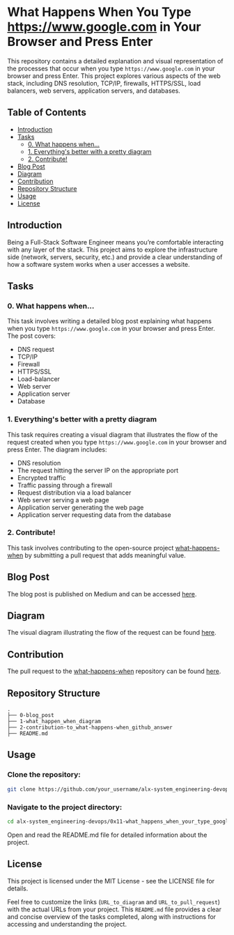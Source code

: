 # What Happens When You Type https://www.google.com in Your Browser and Press Enter

This repository contains a detailed explanation and visual representation of the processes that occur when you type `https://www.google.com` in your browser and press Enter. This project explores various aspects of the web stack, including DNS resolution, TCP/IP, firewalls, HTTPS/SSL, load balancers, web servers, application servers, and databases.

## Table of Contents
- [Introduction](#introduction)
- [Tasks](#tasks)
  - [0. What happens when...](#0-what-happens-when)
  - [1. Everything's better with a pretty diagram](#1-everythings-better-with-a-pretty-diagram)
  - [2. Contribute!](#2-contribute)
- [Blog Post](#blog-post)
- [Diagram](#diagram)
- [Contribution](#contribution)
- [Repository Structure](#repository-structure)
- [Usage](#usage)
- [License](#license)

## Introduction
Being a Full-Stack Software Engineer means you’re comfortable interacting with any layer of the stack. This project aims to explore the infrastructure side (network, servers, security, etc.) and provide a clear understanding of how a software system works when a user accesses a website.

## Tasks

### 0. What happens when...
This task involves writing a detailed blog post explaining what happens when you type `https://www.google.com` in your browser and press Enter. The post covers:
- DNS request
- TCP/IP
- Firewall
- HTTPS/SSL
- Load-balancer
- Web server
- Application server
- Database

### 1. Everything's better with a pretty diagram
This task requires creating a visual diagram that illustrates the flow of the request created when you type `https://www.google.com` in your browser and press Enter. The diagram includes:
- DNS resolution
- The request hitting the server IP on the appropriate port
- Encrypted traffic
- Traffic passing through a firewall
- Request distribution via a load balancer
- Web server serving a web page
- Application server generating the web page
- Application server requesting data from the database

### 2. Contribute!
This task involves contributing to the open-source project [what-happens-when](https://github.com/alex/what-happens-when#the-g-key-is-pressed) by submitting a pull request that adds meaningful value.

## Blog Post
The blog post is published on Medium and can be accessed [here](https://medium.com/@naoufalhadra96/what-happens-when-you-type-https-www-google-com-in-your-browser-and-press-enter-a3ebb7e2a390).

## Diagram
The visual diagram illustrating the flow of the request can be found [here](URL_to_diagram).

## Contribution
The pull request to the [what-happens-when](https://github.com/alex/what-happens-when#the-g-key-is-pressed) repository can be found [here](URL_to_pull_request).

## Repository Structure
```plaintext
.
├── 0-blog_post
├── 1-what_happen_when_diagram
├── 2-contribution-to_what-happens-when_github_answer
├── README.md
```

## Usage

### Clone the repository:
```sh
git clone https://github.com/your_username/alx-system_engineering-devops.git
```

### Navigate to the project directory:
```sh
cd alx-system_engineering-devops/0x11-what_happens_when_your_type_google_com_in_your_browser_and_press_enter
```

Open and read the README.md file for detailed information about the project.

## License

This project is licensed under the MIT License - see the LICENSE file for details.

Feel free to customize the links (`URL_to_diagram` and `URL_to_pull_request`) with the actual URLs from your project. This `README.md` file provides a clear and concise overview of the tasks completed, along with instructions for accessing and understanding the project.
